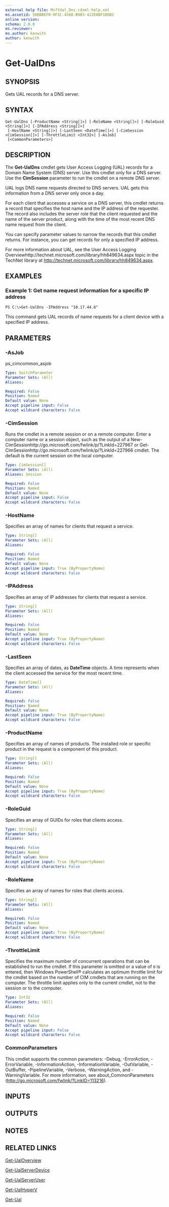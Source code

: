 ```yaml
---
external help file: MsftUal_Dns.cdxml-help.xml
ms.assetid: 58BBBEF8-9F1C-4568-B9B3-422EABF1D6B2
online version: 
schema: 2.0.0
ms.reviewer:
ms.author: kenwith
author: kenwith
---
```


# Get-UalDns

## SYNOPSIS
Gets UAL records for a DNS server.

## SYNTAX

```
Get-UalDns [-ProductName <String[]>] [-RoleName <String[]>] [-RoleGuid <String[]>] [-IPAddress <String[]>]
 [-HostName <String[]>] [-LastSeen <DateTime[]>] [-CimSession <CimSession[]>] [-ThrottleLimit <Int32>] [-AsJob]
 [<CommonParameters>]
```

## DESCRIPTION
The **Get-UalDns** cmdlet gets User Access Logging (UAL) records for a Domain Name System (DNS) server.
Use this cmdlet only for a DNS server.
Use the **CimSession** parameter to run the cmdlet on a remote DNS server.

UAL logs DNS name requests directed to DNS servers.
UAL gets this information from a DNS server only once a day.

For each client that accesses a service on a DNS server, this cmdlet returns a record that specifies the host name and the IP address of the requester.
The record also includes the server role that the client requested and the name of the server product, along with the time of the most recent DNS name request from the client.

You can specify parameter values to narrow the records that this cmdlet returns.
For instance, you can get records for only a specified IP address.

For more information about UAL, see the User Access Logging Overviewhttp://technet.microsoft.com/library/hh849634.aspx topic in the TechNet library at http://technet.microsoft.com/library/hh849634.aspx.

## EXAMPLES

### Example 1: Get name request information for a specific IP address
```
PS C:\>Get-UalDns -IPAddress "10.17.44.6"
```

This command gets UAL records of name requests for a client device with a specified IP address.

## PARAMETERS

### -AsJob
ps_cimcommon_asjob

```yaml
Type: SwitchParameter
Parameter Sets: (All)
Aliases: 

Required: False
Position: Named
Default value: None
Accept pipeline input: False
Accept wildcard characters: False
```

### -CimSession
Runs the cmdlet in a remote session or on a remote computer.
Enter a computer name or a session object, such as the output of a New-CimSessionhttp://go.microsoft.com/fwlink/p/?LinkId=227967 or Get-CimSessionhttp://go.microsoft.com/fwlink/p/?LinkId=227966 cmdlet.
The default is the current session on the local computer.

```yaml
Type: CimSession[]
Parameter Sets: (All)
Aliases: Session

Required: False
Position: Named
Default value: None
Accept pipeline input: False
Accept wildcard characters: False
```

### -HostName
Specifies an array of names for clients that request a service.

```yaml
Type: String[]
Parameter Sets: (All)
Aliases: 

Required: False
Position: Named
Default value: None
Accept pipeline input: True (ByPropertyName)
Accept wildcard characters: False
```

### -IPAddress
Specifies an array of IP addresses for clients that request a service.

```yaml
Type: String[]
Parameter Sets: (All)
Aliases: 

Required: False
Position: Named
Default value: None
Accept pipeline input: True (ByPropertyName)
Accept wildcard characters: False
```

### -LastSeen
Specifies an array of dates, as **DateTime** objects.
A time represents when the client accessed the service for the most recent time.

```yaml
Type: DateTime[]
Parameter Sets: (All)
Aliases: 

Required: False
Position: Named
Default value: None
Accept pipeline input: True (ByPropertyName)
Accept wildcard characters: False
```

### -ProductName
Specifies an array of names of products.
The installed role or specific product in the request is a component of this product.

```yaml
Type: String[]
Parameter Sets: (All)
Aliases: 

Required: False
Position: Named
Default value: None
Accept pipeline input: True (ByPropertyName)
Accept wildcard characters: False
```

### -RoleGuid
Specifies an array of GUIDs for roles that clients access.

```yaml
Type: String[]
Parameter Sets: (All)
Aliases: 

Required: False
Position: Named
Default value: None
Accept pipeline input: True (ByPropertyName)
Accept wildcard characters: False
```

### -RoleName
Specifies an array of names for roles that clients access.

```yaml
Type: String[]
Parameter Sets: (All)
Aliases: 

Required: False
Position: Named
Default value: None
Accept pipeline input: True (ByPropertyName)
Accept wildcard characters: False
```

### -ThrottleLimit
Specifies the maximum number of concurrent operations that can be established to run the cmdlet.
If this parameter is omitted or a value of `0` is entered, then Windows PowerShell® calculates an optimum throttle limit for the cmdlet based on the number of CIM cmdlets that are running on the computer.
The throttle limit applies only to the current cmdlet, not to the session or to the computer.

```yaml
Type: Int32
Parameter Sets: (All)
Aliases: 

Required: False
Position: Named
Default value: None
Accept pipeline input: False
Accept wildcard characters: False
```

### CommonParameters
This cmdlet supports the common parameters: -Debug, -ErrorAction, -ErrorVariable, -InformationAction, -InformationVariable, -OutVariable, -OutBuffer, -PipelineVariable, -Verbose, -WarningAction, and -WarningVariable. For more information, see about_CommonParameters (http://go.microsoft.com/fwlink/?LinkID=113216).

## INPUTS

## OUTPUTS

## NOTES

## RELATED LINKS

[Get-UalOverview](./Get-UalOverview.md)

[Get-UalServerDevice](./Get-UalServerDevice.md)

[Get-UalServerUser](./Get-UalServerUser.md)

[Get-UalHyperV](./Get-UalHyperV.md)

[Get-Ual](./Get-Ual.md)

